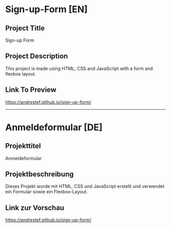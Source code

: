 # Sign-up-Form [EN]

## Project Title

 Sign-up Form

## Project Description

This project is made using HTML, CSS and JavaScript with a form and flexbox layout.

## Link To Preview

https://andrestef.github.io/sign-up-form/

--------------------------------------------------------------------------------------------------------------------------------------------------------------------------------------------------------------------------------------------------------------------------

# Anmeldeformular [DE]

## Projekttitel

Anmeldeformular

## Projektbeschreibung

Dieses Projekt wurde mit HTML, CSS und JavaScript erstellt und verwendet ein Formular sowie ein Flexbox-Layout.

## Link zur Vorschau

https://andrestef.github.io/sign-up-form/
